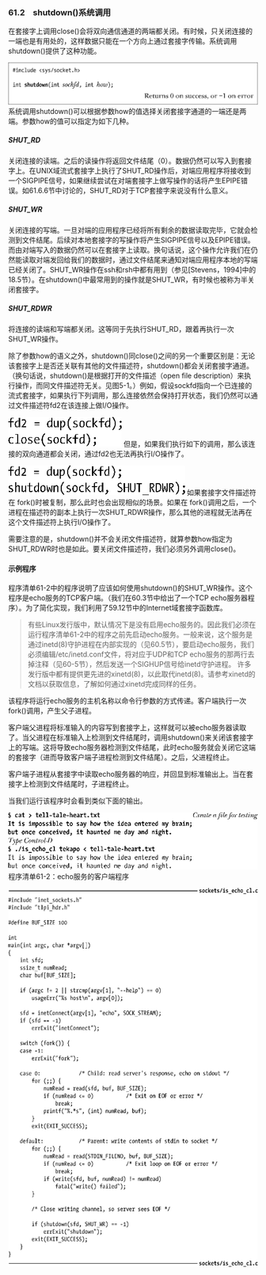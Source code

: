 ### 61.2　shutdown()系统调用

在套接字上调用close()会将双向通信通道的两端都关闭。有时候，只关闭连接的一端也是有用处的，这样数据只能在一个方向上通过套接字传输。系统调用shutdown()提供了这种功能。



![1546.png](../images/1546.png)
系统调用shutdown()可以根据参数how的值选择关闭套接字通道的一端还是两端。参数how的值可以指定为如下几种。

##### SHUT_RD

关闭连接的读端。之后的读操作将返回文件结尾（0）。数据仍然可以写入到套接字上。在UNIX域流式套接字上执行了SHUT_RD操作后，对端应用程序将接收到一个SIGPIPE信号，如果继续尝试在对端套接字上做写操作的话将产生EPIPE错误。如61.6.6节中讨论的，SHUT_RD对于TCP套接字来说没有什么意义。

##### SHUT_WR

关闭连接的写端。一旦对端的应用程序已经将所有剩余的数据读取完毕，它就会检测到文件结尾。后续对本地套接字的写操作将产生SIGPIPE信号以及EPIPE错误。而由对端写入的数据仍然可以在套接字上读取。换句话说，这个操作允许我们在仍然能读取对端发回给我们的数据时，通过文件结尾来通知对端应用程序本地的写端已经关闭了。SHUT_WR操作在ssh和rsh中都有用到（参见[Stevens，1994]中的18.5节）。在shutdown()中最常用到的操作就是SHUT_WR，有时候也被称为半关闭套接字。

##### SHUT_RDWR

将连接的读端和写端都关闭。这等同于先执行SHUT_RD，跟着再执行一次SHUT_WR操作。

除了参数how的语义之外，shutdown()同close()之间的另一个重要区别是：无论该套接字上是否还关联有其他的文件描述符，shutdown()都会关闭套接字通道。（换句话说，shutdown()是根据打开的文件描述（open file description）来执行操作，而同文件描述符无关。见图5-1。）例如，假设sockfd指向一个已连接的流式套接字，如果执行下列调用，那么连接依然会保持打开状态，我们仍然可以通过文件描述符fd2在该连接上做I/O操作。



![1547.png](../images/1547.png)
但是，如果我们执行如下的调用，那么该连接的双向通道都会关闭，通过fd2也无法再执行I/O操作了。



![1548.png](../images/1548.png)
如果套接字文件描述符在 fork()时被复制，那么此时也会出现相似的场景。如果在 fork()调用之后，一个进程在描述符的副本上执行一次SHUT_RDWR操作，那么其他的进程就无法再在这个文件描述符上执行I/O操作了。

需要注意的是，shutdown()并不会关闭文件描述符，就算参数how指定为SHUT_RDWR时也是如此。要关闭文件描述符，我们必须另外调用close()。

#### 示例程序

程序清单61-2中的程序说明了应该如何使用shutdown()的SHUT_WR操作。这个程序是echo服务的TCP客户端。（我们在60.3节中给出了一个TCP echo服务器程序）。为了简化实现，我们利用了59.12节中的Internet域套接字函数库。

> 有些Linux发行版中，默认情况下是没有启用echo服务的。因此我们必须在运行程序清单61-2中的程序之前先启动echo服务。一般来说，这个服务是通过inetd(8)守护进程在内部实现的（见60.5节），要启动echo服务，我们必须编辑/etc/inetd.conf文件，将对应于UDP和TCP echo服务的那两行去掉注释（见60-5节），然后发送一个SIGHUP信号给inetd守护进程。
> 许多发行版中都有提供更先进的xinetd(8)，以此取代inetd(8)。请参考xinetd的文档以获取信息，了解如何通过xinetd完成同样的任务。

该程序将运行echo服务的主机名称以命令行参数的方式传递。客户端执行一次fork()调用，产生父子进程。

客户端父进程将标准输入的内容写到套接字上，这样就可以被echo服务器读取了。当父进程在标准输入上检测到文件结尾时，调用shutdown()来关闭该套接字上的写端。这将导致echo服务器检测到文件结尾，此时echo服务就会关闭它这端的套接字（进而导致客户端子进程检测到文件结尾）。之后，父进程终止。

客户端子进程从套接字中读取echo服务器的响应，并回显到标准输出上。当在套接字上检测到文件结尾时，子进程终止。

当我们运行该程序时会看到类似下面的输出。



![1549.png](../images/1549.png)
程序清单61-2：echo服务的客户端程序



![1550.png](../images/1550.png)
